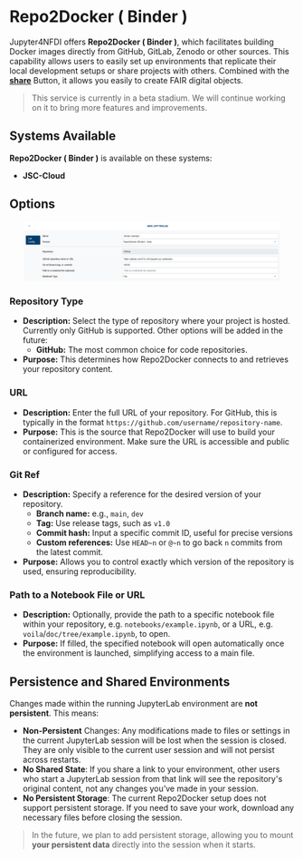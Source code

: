 # Repo2Docker ( Binder )

Jupyter4NFDI offers **Repo2Docker ( Binder )**, which facilitates building Docker images directly from GitHub, GitLab, Zenodo or other sources. This capability allows users to easily set up environments that replicate their local development setups or share projects with others. Combined with the **[share](../../misc.md#share-button)** Button, it allows you easily to create FAIR digital objects.

> This service is currently in a beta stadium. We will continue working on it to bring more features and improvements.

## Systems Available

**Repo2Docker ( Binder )** is available on these systems:

- **JSC-Cloud**

## Options

<div style="text-align: center;">
  <img src="../../../images/repo2docker.png" alt="CustomDockerImages" style="width: 90%;">
</div>

### Repository Type

- **Description:** Select the type of repository where your project is hosted. Currently only GitHub is supported. Other options will be added in the future:
  - **GitHub:** The most common choice for code repositories.
- **Purpose:** This determines how Repo2Docker connects to and retrieves your repository content.

### URL

- **Description:** Enter the full URL of your repository. For GitHub, this is typically in the format `https://github.com/username/repository-name`.
- **Purpose:** This is the source that Repo2Docker will use to build your containerized environment. Make sure the URL is accessible and public or configured for access.

### Git Ref

- **Description:** Specify a reference for the desired version of your repository.
  - **Branch name:** e.g., `main`, `dev`
  - **Tag:** Use release tags, such as `v1.0`
  - **Commit hash:** Input a specific commit ID, useful for precise versions
  - **Custom references:** Use `HEAD~n` or `@~n` to go back `n` commits from the latest commit.
- **Purpose:** Allows you to control exactly which version of the repository is used, ensuring reproducibility.

### Path to a Notebook File or URL

- **Description:** Optionally, provide the path to a specific notebook file within your repository, e.g. `notebooks/example.ipynb`, or a URL, e.g. `voila`/`doc/tree/example.ipynb`, to open.
- **Purpose:** If filled, the specified notebook will open automatically once the environment is launched, simplifying access to a main file.

## Persistence and Shared Environments

Changes made within the running JupyterLab environment are **not persistent**. This means:

- **Non-Persistent** Changes: Any modifications made to files or settings in the current JupyterLab session will be lost when the session is closed. They are only visible to the current user session and will not persist across restarts.
- **No Shared State**: If you share a link to your environment, other users who start a JupyterLab session from that link will see the repository's original content, not any changes you’ve made in your session.
- **No Persistent Storage**: The current Repo2Docker setup does not support persistent storage. If you need to save your work, download any necessary files before closing the session.

> In the future, we plan to add persistent storage, allowing you to mount **your persistent data** directly into the session when it starts.